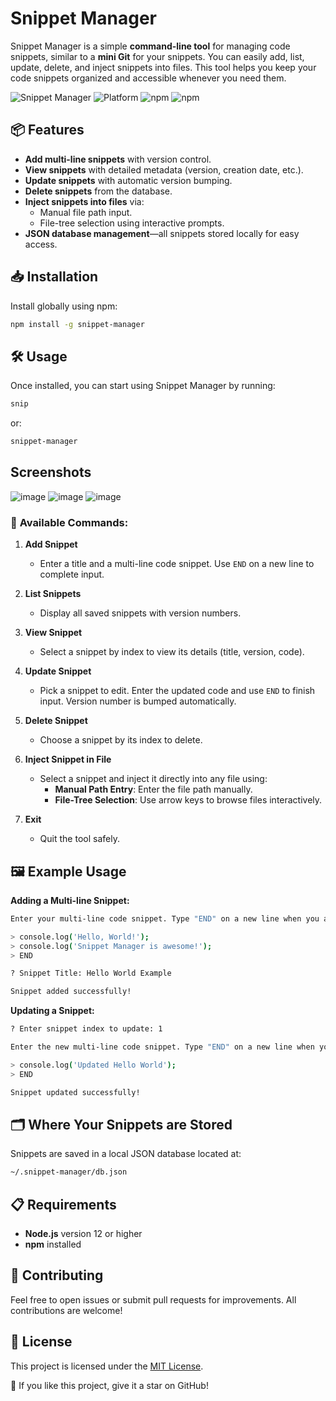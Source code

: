 # Snippet Manager

Snippet Manager is a simple **command-line tool** for managing code snippets, similar to a **mini Git** for your snippets. You can easily add, list, update, delete, and inject snippets into files. This tool helps you keep your code snippets organized and accessible whenever you need them.

![Snippet Manager](https://img.shields.io/badge/Snippet--Manager-Organize%20your%20code-blueviolet?style=for-the-badge)
![Platform](https://img.shields.io/badge/platform-Node.js-339933?logo=node.js&logoColor=white&style=for-the-badge)
![npm](https://img.shields.io/npm/v/snippet-manager?color=green&label=version&logo=npm&style=for-the-badge)
![npm](https://img.shields.io/npm/dt/snippet-manager?label=Downloads&style=for-the-badge)


## 📦 **Features**

- **Add multi-line snippets** with version control.
- **View snippets** with detailed metadata (version, creation date, etc.).
- **Update snippets** with automatic version bumping.
- **Delete snippets** from the database.
- **Inject snippets into files** via:
  - Manual file path input.
  - File-tree selection using interactive prompts.
- **JSON database management**—all snippets stored locally for easy access.

## 📥 **Installation**

Install globally using npm:

```bash
npm install -g snippet-manager
```

## 🛠 **Usage**

Once installed, you can start using Snippet Manager by running:

```bash
snip
```
or:
```bash
snippet-manager
```

## Screenshots
![image](https://github.com/user-attachments/assets/7c7b95ed-c766-4a1e-af0e-5aad707c4a2f)
![image](https://github.com/user-attachments/assets/6332c7c5-f957-4775-8fe5-41d303443b59)
![image](https://github.com/user-attachments/assets/a79808c0-8fb3-409b-9892-f4bfb70cc066)


### 🔧 **Available Commands:**

1. **Add Snippet**  
   - Enter a title and a multi-line code snippet. Use `END` on a new line to complete input.

2. **List Snippets**  
   - Display all saved snippets with version numbers.

3. **View Snippet**  
   - Select a snippet by index to view its details (title, version, code).

4. **Update Snippet**  
   - Pick a snippet to edit. Enter the updated code and use `END` to finish input. Version number is bumped automatically.

5. **Delete Snippet**  
   - Choose a snippet by its index to delete.

6. **Inject Snippet in File**  
   - Select a snippet and inject it directly into any file using:
     - **Manual Path Entry**: Enter the file path manually.
     - **File-Tree Selection**: Use arrow keys to browse files interactively.

7. **Exit**  
   - Quit the tool safely.

## 🖼 **Example Usage**

**Adding a Multi-line Snippet:**

```bash
Enter your multi-line code snippet. Type "END" on a new line when you are done:

> console.log('Hello, World!');
> console.log('Snippet Manager is awesome!');
> END

? Snippet Title: Hello World Example

Snippet added successfully!
```

**Updating a Snippet:**

```bash
? Enter snippet index to update: 1

Enter the new multi-line code snippet. Type "END" on a new line when you are done:

> console.log('Updated Hello World');
> END

Snippet updated successfully!
```


## 🗂 **Where Your Snippets are Stored**

Snippets are saved in a local JSON database located at:

```bash
~/.snippet-manager/db.json
```


## 📋 **Requirements**

- **Node.js** version 12 or higher
- **npm** installed


## 🤝 **Contributing**

Feel free to open issues or submit pull requests for improvements. All contributions are welcome!


## 📝 **License**

This project is licensed under the [MIT License](LICENSE).


🌟 If you like this project, give it a star on GitHub!
